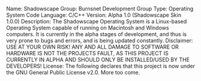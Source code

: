 Name: Shadowscape
Group: Burnsnet Development Group
Type: Operating System
Code Language: C/C++
Version: Alpha 1.0 (Shadowscape Skin 1.0.0)
Description: The Shadowscape Operating System is a Linux-based Operating System capable of running on Macintosh and Windows computers. It is currently in the alpha stages of development, and thus is very prone to bugs and errors, and is being updated constantly.
Disclaimer: USE AT YOUR OWN RISK! ANY AND ALL DAMAGE TO SOFTWARE OR HARDWARE IS NOT THE PROJECTS FAULT, AS THIS PROJECT IS CURRENTLY IN ALPHA AND SHOULD ONLY BE INSTALLED/USED BY THE DEVELOPERS!
License: The following declares that this project is now under the GNU General Public License v2.0. More too come.
